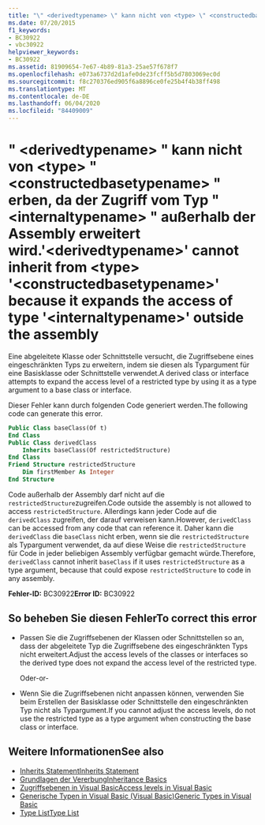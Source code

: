 ```yaml
---
title: "\" <derivedtypename> \" kann nicht von <type> \" <constructedbasetypename> \" erben, da der Zugriff vom Typ \" <internaltypename> \" außerhalb der Assembly erweitert wird."
ms.date: 07/20/2015
f1_keywords:
- BC30922
- vbc30922
helpviewer_keywords:
- BC30922
ms.assetid: 81909654-7e67-4b89-81a3-25ae57f678f7
ms.openlocfilehash: e073a6737d2d1afe0de23fcff5b5d7803069ec0d
ms.sourcegitcommit: f8c270376ed905f6a8896ce0fe25b4f4b38ff498
ms.translationtype: MT
ms.contentlocale: de-DE
ms.lasthandoff: 06/04/2020
ms.locfileid: "84409009"
---
```

# <a name="derivedtypename-cannot-inherit-from-type-constructedbasetypename-because-it-expands-the-access-of-type-internaltypename-outside-the-assembly"></a><span data-ttu-id="549d5-102">" \<derivedtypename> " kann nicht von \<type> " \<constructedbasetypename> " erben, da der Zugriff vom Typ " \<internaltypename> " außerhalb der Assembly erweitert wird.</span><span class="sxs-lookup"><span data-stu-id="549d5-102">'\<derivedtypename>' cannot inherit from \<type> '\<constructedbasetypename>' because it expands the access of type '\<internaltypename>' outside the assembly</span></span>
<span data-ttu-id="549d5-103">Eine abgeleitete Klasse oder Schnittstelle versucht, die Zugriffsebene eines eingeschränkten Typs zu erweitern, indem sie diesen als Typargument für eine Basisklasse oder Schnittstelle verwendet.</span><span class="sxs-lookup"><span data-stu-id="549d5-103">A derived class or interface attempts to expand the access level of a restricted type by using it as a type argument to a base class or interface.</span></span>  
  
 <span data-ttu-id="549d5-104">Dieser Fehler kann durch folgenden Code generiert werden.</span><span class="sxs-lookup"><span data-stu-id="549d5-104">The following code can generate this error.</span></span>  
  
```vb  
Public Class baseClass(Of t)  
End Class  
Public Class derivedClass  
    Inherits baseClass(Of restrictedStructure)  
End Class  
Friend Structure restrictedStructure  
    Dim firstMember As Integer  
End Structure  
```  
  
 <span data-ttu-id="549d5-105">Code außerhalb der Assembly darf nicht auf die `restrictedStructure`zugreifen.</span><span class="sxs-lookup"><span data-stu-id="549d5-105">Code outside the assembly is not allowed to access `restrictedStructure`.</span></span> <span data-ttu-id="549d5-106">Allerdings kann jeder Code auf die `derivedClass` zugreifen, der darauf verweisen kann.</span><span class="sxs-lookup"><span data-stu-id="549d5-106">However, `derivedClass` can be accessed from any code that can reference it.</span></span> <span data-ttu-id="549d5-107">Daher kann die `derivedClass` die `baseClass` nicht erben, wenn sie die `restrictedStructure` als Typargument verwendet, da auf diese Weise die `restrictedStructure` für Code in jeder beliebigen Assembly verfügbar gemacht würde.</span><span class="sxs-lookup"><span data-stu-id="549d5-107">Therefore, `derivedClass` cannot inherit `baseClass` if it uses `restrictedStructure` as a type argument, because that could expose `restrictedStructure` to code in any assembly.</span></span>  
  
 <span data-ttu-id="549d5-108">**Fehler-ID:** BC30922</span><span class="sxs-lookup"><span data-stu-id="549d5-108">**Error ID:** BC30922</span></span>  
  
## <a name="to-correct-this-error"></a><span data-ttu-id="549d5-109">So beheben Sie diesen Fehler</span><span class="sxs-lookup"><span data-stu-id="549d5-109">To correct this error</span></span>  
  
- <span data-ttu-id="549d5-110">Passen Sie die Zugriffsebenen der Klassen oder Schnittstellen so an, dass der abgeleitete Typ die Zugriffsebene des eingeschränkten Typs nicht erweitert.</span><span class="sxs-lookup"><span data-stu-id="549d5-110">Adjust the access levels of the classes or interfaces so the derived type does not expand the access level of the restricted type.</span></span>  
  
     <span data-ttu-id="549d5-111">Oder</span><span class="sxs-lookup"><span data-stu-id="549d5-111">-or-</span></span>  
  
- <span data-ttu-id="549d5-112">Wenn Sie die Zugriffsebenen nicht anpassen können, verwenden Sie beim Erstellen der Basisklasse oder Schnittstelle den eingeschränkten Typ nicht als Typargument.</span><span class="sxs-lookup"><span data-stu-id="549d5-112">If you cannot adjust the access levels, do not use the restricted type as a type argument when constructing the base class or interface.</span></span>  
  
## <a name="see-also"></a><span data-ttu-id="549d5-113">Weitere Informationen</span><span class="sxs-lookup"><span data-stu-id="549d5-113">See also</span></span>

- [<span data-ttu-id="549d5-114">Inherits Statement</span><span class="sxs-lookup"><span data-stu-id="549d5-114">Inherits Statement</span></span>](../language-reference/statements/inherits-statement.md)
- [<span data-ttu-id="549d5-115">Grundlagen der Vererbung</span><span class="sxs-lookup"><span data-stu-id="549d5-115">Inheritance Basics</span></span>](../programming-guide/language-features/objects-and-classes/inheritance-basics.md)
- [<span data-ttu-id="549d5-116">Zugriffsebenen in Visual Basic</span><span class="sxs-lookup"><span data-stu-id="549d5-116">Access levels in Visual Basic</span></span>](../programming-guide/language-features/declared-elements/access-levels.md)
- [<span data-ttu-id="549d5-117">Generische Typen in Visual Basic (Visual Basic)</span><span class="sxs-lookup"><span data-stu-id="549d5-117">Generic Types in Visual Basic</span></span>](../programming-guide/language-features/data-types/generic-types.md)
- [<span data-ttu-id="549d5-118">Type List</span><span class="sxs-lookup"><span data-stu-id="549d5-118">Type List</span></span>](../language-reference/statements/type-list.md)
